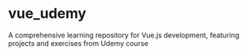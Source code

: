 # vue_udemy
A comprehensive learning repository for Vue.js development, featuring projects and exercises from Udemy course 
